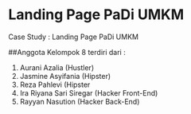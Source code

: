 # Landing Page PaDi UMKM

Case Study : Landing Page PaDi UMKM

##Anggota Kelompok 8 terdiri dari :
1. Aurani Azalia (Hustler)
2. Jasmine Asyifania (Hipster)
3. Reza Pahlevi (Hipster
4. Ira Riyana Sari Siregar (Hacker Front-End)
5. Rayyan Nasution (Hacker Back-End)
